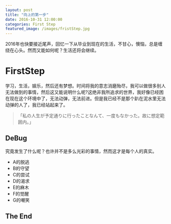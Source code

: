 ```yaml
---
layout: post
title: "向上的第一步"
date: 2016-10-31 12:00:00
categories: First Step
featured_image: /images/fristStep.jpg
---
```


2016年也快要接近尾声，回忆一下从毕业到现在的生活，不甘心，懊恼，总是缠绕在心头。然而又能如何呢？生活还将会继续。
# FirstStep

学习，生活，娱乐，然后还有梦想。时间将我的意志消磨殆尽，我可以做很多别人无法做到的事情，然后这又能说明什么呢?这绝非我所追求的世界，我好像已经困在现在这个环境中了，无法动弹，无法前进。但是我已经不是那个趴在泥水里无法动弹的人了，我已经站起来了。

> 「私の人生が予定通りに行ったことなんて、一度もなかった。故に想定範囲内。」

## DeBug

究竟发生了什么呢？也许并不是多么光彩的事情，然而这才是每个人的真实。
- A的脱逃
- B的守望
- C的尝试
- D的渴求
- E的麻木
- F的觉醒
- G的嘲笑

## The End


